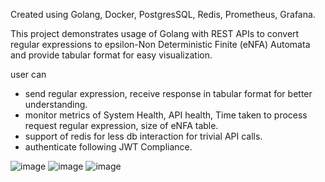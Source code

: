 Created using Golang, Docker, PostgresSQL, Redis, Prometheus, Grafana.

This project demonstrates usage of Golang with REST APIs to convert regular expressions to epsilon-Non Deterministic Finite (eNFA) Automata and provide tabular format for easy visualization. 

user can
- send regular expression, receive response in tabular format for better understanding.
- monitor metrics of System Health, API health, Time taken to process request regular expression, size of eNFA table.
- support of redis for less db interaction for trivial API calls.
- authenticate following JWT Compliance.

![image](https://github.com/user-attachments/assets/24a41ae6-f3f6-4513-b9a6-a01292941817)
![image](https://github.com/user-attachments/assets/9973eee1-f25b-42aa-8dbb-d682d387e52f)
![image](https://github.com/user-attachments/assets/2c7312d3-af9c-4786-9496-87cecb75f22e)

